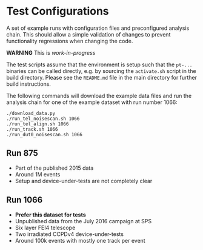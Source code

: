 Test Configurations
===================

A set of example runs with configuration files and preconfigured analysis chain.
This should allow a simple validation of changes to prevent functionality
regressions when changing the code.

**WARNING** This is *work-in-progress*

The test scripts assume that the environment is setup such that the `pt-...`
binaries can be called directly, e.g. by sourcing the `activate.sh` script in
the build directory. Please see the `README.md` file in the main directory for
further build instructions.

The following commands will download the example data files and run the analysis
chain for one of the example dataset with run number 1066:

    ./download_data.py
    ./run_tel_noisescan.sh 1066
    ./run_tel_align.sh 1066
    ./run_track.sh 1066
    ./run_dut0_noisescan.sh 1066


Run 875
-------

*   Part of the published 2015 data
*   Around 1M events
*   Setup and device-under-tests are not completely clear

Run 1066
--------

*   **Prefer this dataset for tests**
*   Unpublished data from the July 2016 campaign at SPS
*   Six layer FEI4 telescope
*   Two irradiated CCPDv4 device-under-tests
*   Around 100k events with mostly one track per event
